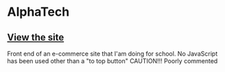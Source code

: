 # AlphaTech 
## [View the site](http://hrigunov.github.io/AlphaTech/index.html)
Front end of an e-commerce site that I'am doing for school.
No JavaScript has been used other than a "to top button"
CAUTION!!! Poorly commented 
